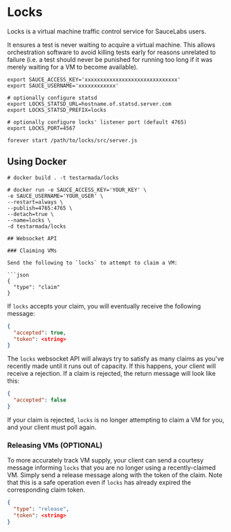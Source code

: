 # Locks

Locks is a virtual machine traffic control service for SauceLabs users. 

It ensures a test is never waiting to acquire a virtual machine. This allows orchestration software to avoid killing tests early for reasons unrelated to failure (i.e. a test should never be punished for running too long if it was merely waiting for a VM to become available).

```
export SAUCE_ACCESS_KEY='xxxxxxxxxxxxxxxxxxxxxxxxxxxxxx'
export SAUCE_USERNAME='xxxxxxxxxxxx'

# optionally configure statsd
export LOCKS_STATSD_URL=hostname.of.statsd.server.com
export LOCKS_STATSD_PREFIX=locks

# optionally configure locks' listener port (default 4765)
export LOCKS_PORT=4567

forever start /path/to/locks/src/server.js
```


## Using Docker

```
# docker build . -t testarmada/locks

# docker run -e SAUCE_ACCESS_KEY='YOUR_KEY' \
-e SAUCE_USERNAME='YOUR_USER' \
--restart=always \
--publish=4765:4765 \
--detach=true \
--name=locks \
-d testarmada/locks

## Websocket API

### Claiming VMs

Send the following to `locks` to attempt to claim a VM:

```json
{
  "type": "claim"
}
```

If `locks` accepts your claim, you will eventually receive the following message:

```json
{
  "accepted": true,
  "token": <string>
}
```

The `locks` websocket API will always try to satisfy as many claims as you've recently made until it runs out of capacity. If this happens, your client will receive a rejection. If a claim is rejected, the return message will look like this:

```json
{
  "accepted": false
}
```

If your claim is rejected, `locks` is no longer attempting to claim a VM for you, and your client must poll again.

### Releasing VMs (OPTIONAL)

To more accurately track VM supply, your client can send a courtesy message informing `locks` that you are no longer using a recently-claimed VM. Simply send a release message along with the token of the claim. Note that this is a safe operation even if `locks` has already expired the corresponding claim token.

```json
{
  "type": "release",
  "token": <string>
}
```
